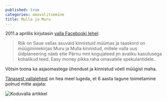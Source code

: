 ```yaml
---
published: true
categories: omavalitsemine
title: Mulla ja Muru
---
```

2011.a aprillis kirjutasin [valla Facebooki lehel](https://www.facebook.com/Sauevald/posts/111294785620335?match=c2F1ZSB2YWxkLG11bGxhLHZhbGQsbXVydSxzYXVl):

> Riik on Saue vallas asuvaid kinnistuid müümas ja taaskord on müüginimekirjas Muru ja Mulla kinnistud, millele valla uus üldplaneering näeb ette Pärnu mnt kogujateed jm avaliku kasutusega kohalikud teed. Easy money pikka raha omavatele spekulantidele..

Võtsin toona ka asjaomastega ühendust ja kinnistud võeti müügist maha. 

[Tänasest vallalehest](http://sauevald.ee/documents/108075/320703/koduvald_veebruar_2017.pdf/b6c8cd37-3646-4a3b-b6cb-5de498d80163) on hea meel lugeda, et 6 aasta tagune toimetamine polnud mitte asjata:

![Koduvalla artikkel](https://cloud.githubusercontent.com/assets/146800/22705264/8ca0cd8e-ed73-11e6-82bb-ab4cc2223973.png)
